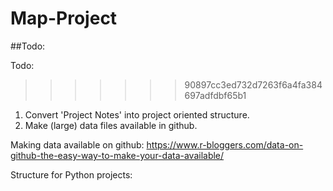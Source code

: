 # Map-Project


##Todo: 

Todo: 

>>>>>>> 90897cc3ed732d7263f6a4fa384697adfdbf65b1
1. Convert 'Project Notes' into project oriented structure.  
1. Make (large) data files available in github.  

Making data available on github: 
https://www.r-bloggers.com/data-on-github-the-easy-way-to-make-your-data-available/

Structure for Python projects: 
